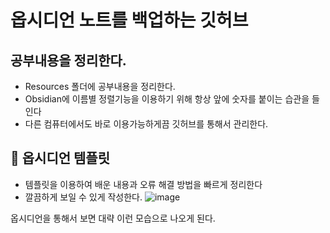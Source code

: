 # 옵시디언 노트를 백업하는 깃허브

## 공부내용을 정리한다.
- Resources 폴더에 공부내용을 정리한다.
- Obsidian에 이름별 정렬기능을 이용하기 위해 항상 앞에 숫자를 붙이는 습관을 들인다
- 다른 컴퓨터에서도 바로 이용가능하게끔 깃허브를 통해서 관리한다.

## 🎱 옵시디언 템플릿
- 템플릿을 이용하여 배운 내용과 오류 해결 방법을 빠르게 정리한다
- 깔끔하게 보일 수 있게 작성한다.
![image](https://github.com/cvcvcx/java-study/assets/69139476/bd640b46-0756-4730-8e33-329ad706399a)

옵시디언을 통해서 보면 대략 이런 모습으로 나오게 된다.
